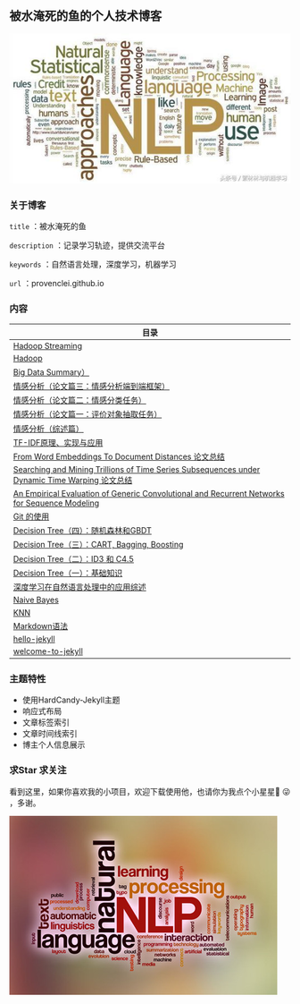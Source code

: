 ## 被水淹死的鱼的个人技术博客
![1](/screenshot/1.png)

### 关于博客

`title` ：被水淹死的鱼

`description` ：记录学习轨迹，提供交流平台

`keywords` ：自然语言处理，深度学习，机器学习

`url` ：provenclei.github.io

### 内容
| 目录 |
|-----|
| [Hadoop Streaming]() |
| [Hadoop]() |
| [Big Data Summary）](https://github.com/provenclei/provenclei.github.io/blob/master/_posts/2020-3-5-BigData.md) |
| [情感分析（论文篇三：情感分析端到端框架）]() |
| [情感分析（论文篇二：情感分类任务）]() |
| [情感分析（论文篇一：评价对象抽取任务）]() |
| [情感分析（综述篇）]() |
| [TF-IDF原理、实现与应用](https://provenclei.github.io/2020/02/01/TF-IDF.html) |
| [From Word Embeddings To Document Distances 论文总结](https://provenclei.github.io/2019/07/25/WMD.html) |
| [Searching and Mining Trillions of Time Series Subsequences under Dynamic Time Warping 论文总结](https://provenclei.github.io/2019/07/15/DTW.html) |
| [An Empirical Evaluation of Generic Convolutional and Recurrent Networks for Sequence Modeling](https://provenclei.github.io/2019/07/10/TCN.html) |
| [Git 的使用](https://provenclei.github.io/2019/07/05/Git.html) |
| [Decision Tree（四）：随机森林和GBDT](https://provenclei.github.io/2018/11/04/Decision-Tree4.html) |
| [Decision Tree（三）：CART, Bagging, Boosting](https://provenclei.github.io/2018/11/04/Decision-Tree3.html) |
| [Decision Tree（二）：ID3 和 C4.5](https://provenclei.github.io/2018/11/03/Decision-Tree2.html) |
| [Decision Tree（一）：基础知识](https://provenclei.github.io/2018/11/03/Decision-Tree1.html) |
| [深度学习在自然语言处理中的应用综述](https://provenclei.github.io/2018/10/26/Deep-Learning-in-NLP.html) |
| [Naive Bayes](https://provenclei.github.io/2018/10/15/Naive-Bayes.html) |
| [KNN](https://provenclei.github.io/2018/10/08/KNN.html) |
| [Markdown语法](https://provenclei.github.io/2018/10/06/Markdown.html) |
| [hello-jekyll](https://provenclei.github.io/2018/05/17/welcome-to-jekyll.html) |
| [welcome-to-jekyll](https://provenclei.github.io/2017/04/18/hello-jekyll.html) |

### 主题特性

- 使用HardCandy-Jekyll主题
- 响应式布局
- 文章标签索引
- 文章时间线索引
- 博主个人信息展示

### 求Star 求关注

看到这里，如果你喜欢我的小项目，欢迎下载使用他，也请你为我点个小星星🌟 😜 ，多谢。

![2](/screenshot/2.png)
